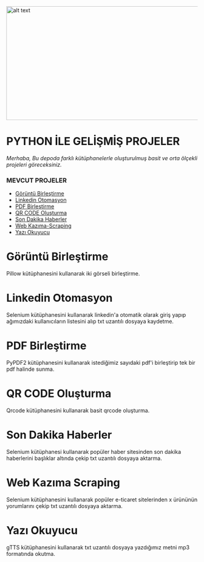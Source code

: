 <img src="https://www.python.org/static/community_logos/python-logo-master-v3-TM.png" alt="alt text" width="800" height="300">











# PYTHON İLE GELİŞMİŞ PROJELER
*Merhaba, Bu depoda farklı kütüphanelerle oluşturulmuş basit ve orta ölçekli projeleri göreceksiniz.*


### MEVCUT PROJELER
- [Görüntü Birleştirme](#görüntü-birleştirme)
- [Linkedin Otomasyon](#linkedin-otomasyon)
- [PDF Birleştirme](#pdf-birlestirme)
- [QR CODE Oluşturma](#qrcode-oluşturma)
- [Son Dakika Haberler](#sondakika-haberler)
- [Web Kazıma-Scraping](#webkazıma-scraping)
- [Yazı Okuyucu](#yazı-okuyucu)


# Görüntü Birleştirme
Pillow kütüphanesini kullanarak iki görseli birleştirme.


# Linkedin Otomasyon
Selenium kütüphanesini kullanarak linkedin'a otomatik olarak giriş yapıp ağımızdaki kullanıcıların listesini alıp txt uzantılı dosyaya kaydetme.


# PDF Birleştirme
PyPDF2 kütüphanesini kullanarak istediğimiz sayıdaki pdf'i birleştirip tek bir pdf halinde sunma.


# QR CODE Oluşturma
Qrcode kütüphanesini kullanarak basit qrcode oluşturma.


# Son Dakika Haberler
Selenium kütüphanesi kullanarak popüler haber sitesinden son dakika haberlerini başlıklar altında çekip txt uzantılı dosyaya aktarma.


# Web Kazıma Scraping
Selenium kütüphanesini kullanarak popüler e-ticaret sitelerinden x ürününün yorumlarını çekip txt uzantılı dosyaya aktarma.


# Yazı Okuyucu
gTTS kütüphanesini kullanarak txt uzantılı dosyaya yazdığımız metni mp3 formatında okutma.







